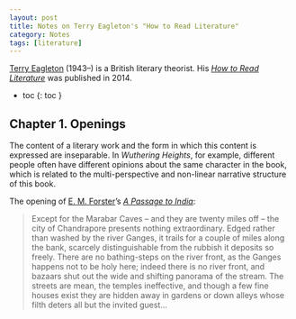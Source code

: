 ```yaml
---
layout: post
title: Notes on Terry Eagleton's "How to Read Literature"
category: Notes
tags: [literature]
---
```

[Terry Eagleton](https://en.wikipedia.org/wiki/Terry_Eagleton) (1943–) is a British literary theorist. His [*How to Read Literature*](https://www.amazon.com/dp/0300205309) was published in 2014.

- toc
{: toc }

## Chapter 1. Openings

The content of a literary work and the form in which this content is expressed are inseparable. In *Wuthering Heights*, for example, different people often have different opinions about the same character in the book, which is related to the multi-perspective and non-linear narrative structure of this book.

The opening of [E. M. Forster](https://en.wikipedia.org/wiki/E._M._Forster)’s [*A Passage to India*](https://book.douban.com/subject/1498357/):

> Except for the Marabar Caves – and they are twenty miles off – the city of Chandrapore presents nothing extraordinary. Edged rather than washed by the river Ganges, it trails for a couple of miles along the bank, scarcely distinguishable from the rubbish it deposits so freely. There are no bathing-steps on the river front, as the Ganges happens not to be holy here; indeed there is no river front, and bazaars shut out the wide and shifting panorama of the stream. The streets are mean, the temples ineffective, and though a few fine houses exist they are hidden away in gardens or down alleys whose filth deters all but the invited guest...
